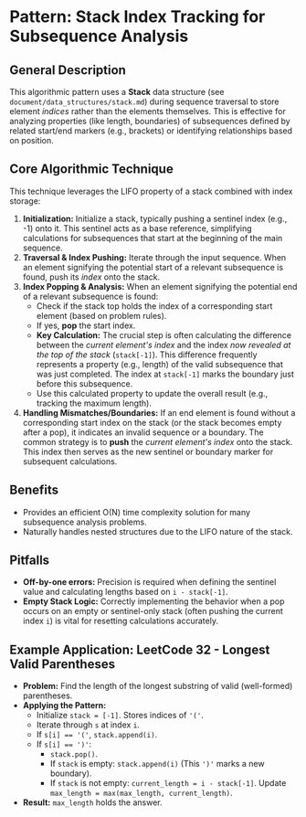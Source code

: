 # Pattern: Stack Index Tracking for Subsequence Analysis

## General Description

This algorithmic pattern uses a **Stack** data structure (see `document/data_structures/stack.md`) during sequence traversal to store element *indices* rather than the elements themselves. This is effective for analyzing properties (like length, boundaries) of subsequences defined by related start/end markers (e.g., brackets) or identifying relationships based on position.

## Core Algorithmic Technique

This technique leverages the LIFO property of a stack combined with index storage:

1.  **Initialization:** Initialize a stack, typically pushing a sentinel index (e.g., -1) onto it. This sentinel acts as a base reference, simplifying calculations for subsequences that start at the beginning of the main sequence.
2.  **Traversal & Index Pushing:** Iterate through the input sequence. When an element signifying the potential start of a relevant subsequence is found, push its *index* onto the stack.
3.  **Index Popping & Analysis:** When an element signifying the potential end of a relevant subsequence is found:
    *   Check if the stack top holds the index of a corresponding start element (based on problem rules).
    *   If yes, **pop** the start index.
    *   **Key Calculation:** The crucial step is often calculating the difference between the *current element's index* and the index *now revealed at the top of the stack* (`stack[-1]`). This difference frequently represents a property (e.g., length) of the valid subsequence that was just completed. The index at `stack[-1]` marks the boundary just before this subsequence.
    *   Use this calculated property to update the overall result (e.g., tracking the maximum length).
4.  **Handling Mismatches/Boundaries:** If an end element is found without a corresponding start index on the stack (or the stack becomes empty after a pop), it indicates an invalid sequence or a boundary. The common strategy is to **push** the *current element's index* onto the stack. This index then serves as the new sentinel or boundary marker for subsequent calculations.

## Benefits

*   Provides an efficient O(N) time complexity solution for many subsequence analysis problems.
*   Naturally handles nested structures due to the LIFO nature of the stack.

## Pitfalls

*   **Off-by-one errors:** Precision is required when defining the sentinel value and calculating lengths based on `i - stack[-1]`.
*   **Empty Stack Logic:** Correctly implementing the behavior when a pop occurs on an empty or sentinel-only stack (often pushing the current index `i`) is vital for resetting calculations accurately.

## Example Application: LeetCode 32 - Longest Valid Parentheses

*   **Problem:** Find the length of the longest substring of valid (well-formed) parentheses.
*   **Applying the Pattern:**
    *   Initialize `stack = [-1]`. Stores indices of `'('`.
    *   Iterate through `s` at index `i`.
    *   If `s[i] == '('`, `stack.append(i)`.
    *   If `s[i] == ')'`:
        *   `stack.pop()`.
        *   If `stack` is empty: `stack.append(i)` (This `')'` marks a new boundary).
        *   If `stack` is not empty: `current_length = i - stack[-1]`. Update `max_length = max(max_length, current_length)`.
*   **Result:** `max_length` holds the answer. 